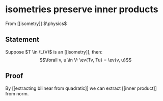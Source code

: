 # isometries preserve inner products
From [[isometry]]
$\physics$
## Statement
Suppose $T \in \L(V)$ is an [[isometry]], then:
$$\forall v, u \in V: \ev{Tv, Tu} = \ev{v, u}$$
## Proof
By [[extracting bilinear from quadratic]] we can extract [[inner product]] from norm.